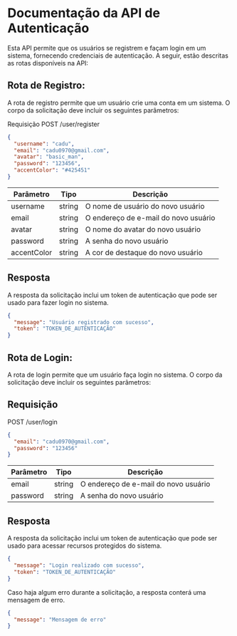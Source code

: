 # Documentação da API de Autenticação
Esta API permite que os usuários se registrem e façam login em um sistema, fornecendo credenciais de autenticação. A seguir, estão descritas as rotas disponíveis na API:

## Rota de Registro:
A rota de registro permite que um usuário crie uma conta em um sistema. O corpo da solicitação deve incluir os seguintes parâmetros:

Requisição
POST /user/register

```json
{
  "username": "cadu",
  "email": "cadu0970@gmail.com",
  "avatar": "basic_man",
  "password": "123456",
  "accentColor": "#425451"
}
```

| Parâmetro   |  Tipo  |               Descrição              |
|-------------|--------|--------------------------------------|
| username    | string | O nome de usuário do novo usuário    |
| email       | string | O endereço de e-mail do novo usuário |
| avatar      | string | O nome do avatar do novo usuário     |
| password    | string | A senha do novo usuário              |
| accentColor | string | A cor de destaque do novo usuário    |

## Resposta
A resposta da solicitação inclui um token de autenticação que pode ser usado para fazer login no sistema.

```json
{
  "message": "Usuário registrado com sucesso",
  "token": "TOKEN_DE_AUTENTICAÇÃO"
}
```
## Rota de Login:
A rota de login permite que um usuário faça login no sistema. O corpo da solicitação deve incluir os seguintes parâmetros:

## Requisição
POST /user/login

```json
{
  "email": "cadu0970@gmail.com",
  "password": "123456"
}
```

| Parâmetro   |  Tipo  |               Descrição              |
|-------------|--------|--------------------------------------|
| email       | string | O endereço de e-mail do novo usuário |
| password    | string | A senha do novo usuário              |

## Resposta
A resposta da solicitação inclui um token de autenticação que pode ser usado para acessar recursos protegidos do sistema.

```json
{
  "message": "Login realizado com sucesso",
  "token": "TOKEN_DE_AUTENTICAÇÃO"
}
```
Caso haja algum erro durante a solicitação, a resposta conterá uma mensagem de erro.

```json
{
  "message": "Mensagem de erro"
}
```